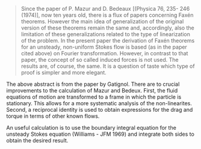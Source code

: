> Since the paper of P. Mazur and D. Bedeaux [(Physica 76, 235- 246 (1974)], now ten years old, there is a flux of papers concerning Faxén theorems. However the main idea of generalization of the original version of these theorems remain the same and, accordingly, also the limitation of these generalizations related to the type of linearization of the problem. In the present paper the derivation of Faxén theorems for an unsteady, non-uniform Stokes flow is based (as in the paper cited above) on Fourier transformation. However, in contrast to that paper, the concept of so called induced forces is not used. The results are, of course, the same. It is a question of taste which type of proof is simpler and more elegant. 


The above abstract is from the paper by Gatignol. There are to crucial improvements to the calculation of Mazur and Bedeux. First, the fluid equations of motion are transformed to a frame in which the particle is stationary. This allows for a more systematic analysis of the non-linearites. Second, a reciprocal identity is used to obtain expressions for the drag and torque in terms of other known flows. 

An useful calculation is to use the boundary integral equation for the unsteady Stokes equation (Williams - JFM 1969) and integrate both sides to obtain the desired result.